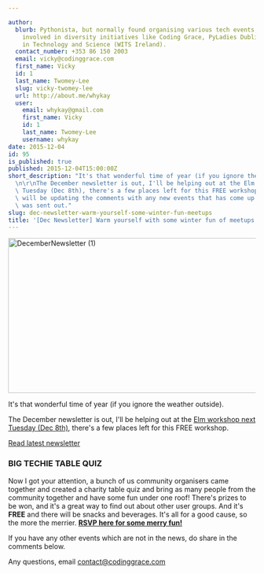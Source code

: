 ```yaml
---

author:
  blurb: Pythonista, but normally found organising various tech events, and now heavily
    involved in diversity initiatives like Coding Grace, PyLadies Dublin, and Women
    in Technology and Science (WITS Ireland).
  contact_number: +353 86 150 2003
  email: vicky@codinggrace.com
  first_name: Vicky
  id: 1
  last_name: Twomey-Lee
  slug: vicky-twomey-lee
  url: http://about.me/whykay
  user:
    email: whykay@gmail.com
    first_name: Vicky
    id: 1
    last_name: Twomey-Lee
    username: whykay
date: 2015-12-04
id: 95
is_published: true
published: 2015-12-04T15:00:00Z
short_description: "It's that wonderful time of year (if you ignore the weather outside).\r\
  \n\r\nThe December newsletter is out, I'll be helping out at the Elm workshop next\
  \ Tuesday (Dec 8th), there's a few places left for this FREE workshop. I'll/folks\
  \ will be updating the comments with any new events that has come up since the newsletter\
  \ was sent out."
slug: dec-newsletter-warm-yourself-some-winter-fun-meetups
title: '[Dec Newsletter] Warm yourself with some winter fun of meetups'
---
```


<a data-flickr-embed="true"  href="https://www.flickr.com/photos/whykay/23222211300/in/dateposted-public/" title="DecemberNewsletter (1)"><img src="https://farm6.staticflickr.com/5796/23222211300_fb30268fb8_o.png" width="560" height="315" alt="DecemberNewsletter (1)"></a><script async src="//embedr.flickr.com/assets/client-code.js" charset="utf-8"></script>

It's that wonderful time of year (if you ignore the weather outside).

The December newsletter is out, I'll be helping out at the [Elm workshop next Tuesday (Dec 8th)](http://www.meetup.com/Elm-User-Group-Dublin/events/226696855/), there's a few places left for this FREE workshop.

<a href="http://eepurl.com/bHKL5z" class="btn btn-primary" role="button">Read latest newsletter</a>

### BIG TECHIE TABLE QUIZ
Now I got your attention, a bunch of us community organisers came together and created a charity table quiz and bring as many people from the community together and have some fun under one roof! There's prizes to be won, and it's a great way to find out about other user groups. And it's **FREE** and there will be snacks and beverages. It's all for a good cause, so the more the merrier. **[RSVP here for some merry fun!](https://ti.to/irishgeeks/the-night-before-quizmas)**

If you have any other events which are not in the news, do share in the comments below.

Any questions, email <a href="mailto:contact@codinggrace.com">contact@codinggrace.com</a>